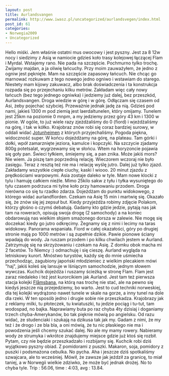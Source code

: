 ```yaml
---
layout: post
title: Aurlandsvangen
permalink: http://www.iwasz.pl/uncategorized/aurlandsvegen/index.html
post_id: 61
categories: 
- Norwegia2009
- Uncategorized
---
```


Hello miśki. Jem właśnie ostatni mus owocowy i jest pyszny. Jest za 8 12w nocy i siedzimy z Asią w namiocie gdzieś koło trasy kolejowej łączącej Flam i Myrdal. Wstajemy rano. Nie pada na szczęście. Pochmurno tylko trochę. Zwijamy majdan, a ja oliwię łańcuchy. Przy moim zauważyłem, że jedno z ogniw jest pęknięte. Mam na szczęście zapasowy łańcuch. Nie chcąc go marnować rozkuwam z tego nowego jedno ogniwo i wstawiam do starego. Niestety mam kijowy zakuwacz, albo brak doświadczenia i ta konstrukcja rozpada się po przejechaniu kilku metrów. Zakładam więc cały nowy łańcuch (bez tego jednego ogniwka) i jedziemy już dalej, bez przeszkód, Aurlandsvangen. Droga wiedzie w górę i w górę. Odłączam się czasem od Asi, żeby pojechać szybciej. Przeważnie jednak jadę za nią. Gdzieś pod nami, jakieś 1300 m pod ziemią jest laerdaltunelen, który omijamy. Tunelem jest 25km na poziomie 0 mnpm, a my jedziemy przez góry 43 km i 1300 w pionie. W ogóle, to już wiele razy zjeżdżaliśmy do 0 (fiord) i wjeżdżaliśmy na górę, i tak w kółko. Krajobraz znów robi się coraz bardziej surowy, w oddali widać 
[Jotunheimen](http://en.wikipedia.org/wiki/Jotunheimen) z których przyjechaliśmy. Pogoda piękna, widoczność super. W końcu dojeżdżamy na górę, na plateau. Tam górki i dołki, wpół zamarznięte jeziora, kamulce i kopczyki. Na szczycie zjadamy 800g potetsalat, wygrzewamy się w słońcu. Wtem na horyzoncie pojawia się goły pan. Świeci tyłkiem, śmiejemy się, a pan znika. Może jakiś mors? Nie wiem. Ja piszę tam poprzednią relację. Wieczorem wczoraj nie było zasięgu. Teraz z resztą też nie ma i relację wyślę jutro. Dalej już tylko zjazd. Zakładamy wszystkie ciepłe ciuchy, kaski I wiooo. 20 minut zjazdu z prędkościami warpowymi. Asia zostaje daleko w tyle. Mam nowe klocki z tylu i hamuję całkiem nieźle. Mimo 25kilo sakw z tyłu i tyłka wysuniętego do tyłu czasem podrzuca mi tylne koło przy hamowaniu przodem. Droga nierówna co się tu rzadko zdarza. Dojeżdżam do punktu widokowego, z którego widać aurlandfiorden. Czekam na Asię 15 min i martwię się. Okazało się, że znów się jej zepsuł but. Kiedy przyjeżdża robimy zdjęcie Polakom, którzy głośno o czymś debatują. Gadamy kto gdzie jedzie, pytają nas jak tam na rowerach, opisują swoja drogę (2 samochody) a na koniec obdarowują nas wielkim słojem smażonego dorsza w zalewie. Nie mogę się doczekać kiedy go jutro odkręcimy. Żegnamy się z nimi i lecimy na taras widokowy. Panorama wspaniała. Fiord w całej okazałości, góry po drugiej stronie mają po 1000 metrów i są zupełnie dzikie. Pawie pionowe ściany wpadają do wody. Ja ruszam przodem i po kilku chwilach jestem w Aurland. Zatrzymuję się na skrzyżowaniu i czekam na Asię. Z domku obok macha mi 2 facetów. To Niemcy :) odmachuję i się cieszę. Aurland wygląda na letniskowy kurort. Mnóstwo turystów, każdy się do mnie uśmiecha przechodząc, zagubiony japoński młodzieniec z wielkim plecakiem mówi "haj", jakiś koleś się lansuje w lśniącym samochodzie, jednym słowem wywczas. Kuchcik dojeżdża i ruszamy ścieżką w stronę Flam. Flam jest zaraz niedaleko i też jest kurorcikiem jak Aurland. Jest tam też pierwsza stacja kolejki 
[Flåmsbana](http://en.wikipedia.org/wiki/Flamsbana), na którą nas trochę nie stać, ale na pewno się kiedyś jeszcze nią przejedziemy, bo warto. Jest to cud techniki norweskiej, dla tej kolejki wydrążono nawet tunele w skale na gorze, a inny tunel na dole dla rzeki. W ten sposób jedno i drugie sobie nie przeszkadza. Krajobrazy jak z reklamy milki, tu płoteczek, tu kwiatuszki, tu jedzie pociąg i tu-tut, tam wodospad, no bajka. Naprawiamy buta po raz chyba 4ty dzisiaj i doganiamy trzech chyba-Amerykanów, bo tak pięknie mówią po angielsku. Od razu widać, ze studenciaki i szukają na dzikusa tak jak my. Gadam z nimi, że my też i że drogo i ze bla bla, a oni mówią, że tu nic płaskiego nie ma i powodzenia jeśli chcemy szukać dalej. No ale my mamy rowery. Nabieramy wody ze strumyka i wkrótce znajdujemy miejsce gdzie już ktoś się rozbił. Pytam, czy nie będzie przeszkadzało i rozbijamy się. Kuchcik robi dziś wyjątkowo pyszny obiad. Z pomidorami z puszki. Makaron, soja, pomidory z puszki i podsmażona cebulka. No pycha. Aha i jeszcze dziś spotkaliśmy szwajcara, ale to wcześniej. Mówił, że zawsze jak jeździł za granicę, to miał taniej, a w Norwegii wielkie zdziwko, że może być jednak drożej. No to chyba tyle. Trip : 56.06, time : 4:03, avg : 13.84.